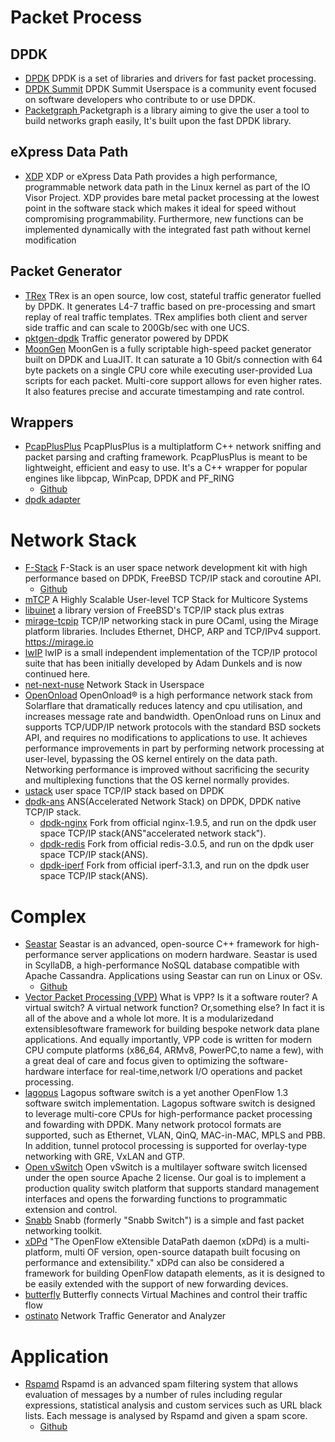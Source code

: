 # Packet Process

## DPDK
* [DPDK](http://dpdk.org/) DPDK is a set of libraries and drivers for fast packet processing.
* [DPDK Summit](https://dpdksummit.com/) DPDK Summit Userspace is a community event focused on software developers who contribute to or use DPDK.
* [Packetgraph ](https://github.com/outscale/packetgraph)  Packetgraph is a library aiming to give the user a tool to build networks graph easily, It's built upon the fast DPDK library.

## eXpress Data Path
* [XDP](https://www.iovisor.org/technology/xdp)  XDP or eXpress Data Path provides a high performance, programmable network data path in the Linux kernel as part of the IO Visor Project. XDP provides bare metal packet processing at the lowest point in the software stack which makes it ideal for speed without compromising programmability. Furthermore, new functions can be implemented dynamically with the integrated fast path without kernel modification

## Packet Generator

* [TRex](https://trex-tgn.cisco.com/)  TRex is an open source, low cost, stateful traffic generator fuelled by DPDK. It generates L4-7 traffic based on pre-processing and smart replay of real traffic templates. TRex amplifies both client and server side traffic and can scale to 200Gb/sec with one UCS.
* [pktgen-dpdk](http://dpdk.org/browse/apps/pktgen-dpdk)  Traffic generator powered by DPDK
* [MoonGen](https://github.com/emmericp/MoonGen) MoonGen is a fully scriptable high-speed packet generator built on DPDK and LuaJIT. It can saturate a 10 Gbit/s connection with 64 byte packets on a single CPU core while executing user-provided Lua scripts for each packet. Multi-core support allows for even higher rates. It also features precise and accurate timestamping and rate control.

## Wrappers
* [PcapPlusPlus](http://seladb.github.io/PcapPlusPlus-Doc/index.html)  PcapPlusPlus is a multiplatform C++ network sniffing and packet parsing and crafting framework. PcapPlusPlus is meant to be lightweight, efficient and easy to use. It's a C++ wrapper for popular engines like libpcap, WinPcap, DPDK and PF_RING
  * [Github](https://github.com/seladb/PcapPlusPlus)
* [dpdk adapter](https://github.com/PLVision/dpdkadapter)

# Network Stack

* [F-Stack](http://www.f-stack.org/)  F-Stack is an user space network development kit with high performance based on DPDK, FreeBSD TCP/IP stack and coroutine API. 
  * [Github](https://github.com/F-Stack/f-stack)
* [mTCP](https://github.com/eunyoung14/mtcp)  A Highly Scalable User-level TCP Stack for Multicore Systems
* [libuinet](https://github.com/pkelsey/libuinet)  a library version of FreeBSD's TCP/IP stack plus extras
* [mirage-tcpip](https://github.com/mirage/mirage-tcpip)  TCP/IP networking stack in pure OCaml, using the Mirage platform libraries. Includes Ethernet, DHCP, ARP and TCP/IPv4 support. https://mirage.io
* [lwIP](http://savannah.nongnu.org/projects/lwip/)  lwIP is a small independent implementation of the TCP/IP protocol suite that has been initially developed by Adam Dunkels and is now continued here. 
* [net-next-nuse](https://github.com/libos-nuse/net-next-nuse)  Network Stack in Userspace
* [OpenOnload](http://www.openonload.org/) OpenOnload® is a high performance network stack from Solarflare that dramatically reduces latency and cpu utilisation, and increases message rate and bandwidth. OpenOnload runs on Linux and supports TCP/UDP/IP network protocols with the standard BSD sockets API, and requires no modifications to applications to use. It achieves performance improvements in part by performing network processing at user-level, bypassing the OS kernel entirely on the data path. Networking performance is improved without sacrificing the security and multiplexing functions that the OS kernel normally provides.
* [ustack](https://github.com/jiakai1000/ustack)  user space TCP/IP stack based on DPDK
* [dpdk-ans](https://github.com/ansyun/dpdk-ans)  ANS(Accelerated Network Stack) on DPDK, DPDK native TCP/IP stack.
  * [dpdk-nginx](https://github.com/ansyun/dpdk-nginx)  Fork from official nginx-1.9.5, and run on the dpdk user space TCP/IP stack(ANS"accelerated network stack").
  * [dpdk-redis](https://github.com/ansyun/dpdk-redis)  Fork from official redis-3.0.5, and run on the dpdk user space TCP/IP stack(ANS).
  * [dpdk-iperf](https://github.com/ansyun/dpdk-iperf) Fork from official iperf-3.1.3, and run on the dpdk user space TCP/IP stack(ANS).


# Complex

* [Seastar](http://www.seastar-project.org/)  Seastar is an advanced, open-source C++ framework for high-performance server applications on modern hardware. Seastar is used in ScyllaDB, a high-performance NoSQL database compatible with Apache Cassandra. Applications using Seastar can run on Linux or OSv.
  * [Github](https://github.com/scylladb/seastar)
* [Vector Packet Processing (VPP)](https://fd.io)  What is VPP? Is it a software router? A virtual switch? A virtual network function? Or,something else? In fact it is all of the above and a whole lot more. It is a modularizedand extensiblesoftware framework for building bespoke network data plane applications. And equally importantly, VPP code is written for modern CPU compute platforms (x86_64, ARMv8, PowerPC,to name a few), with a great deal of care and focus given to optimizing the software-hardware interface for real-time,network I/O operations and packet processing.
* [lagopus](https://github.com/lagopus/lagopus)  Lagopus software switch is a yet another OpenFlow 1.3 software switch implementation. Lagopus software switch is designed to leverage multi-core CPUs for high-performance packet processing and fowarding with DPDK. Many network protocol formats are supported, such as Ethernet, VLAN, QinQ, MAC-in-MAC, MPLS and PBB. In addition, tunnel protocol processing is supported for overlay-type networking with GRE, VxLAN and GTP.
* [Open vSwitch](https://github.com/openvswitch/ovs)  Open vSwitch is a multilayer software switch licensed under the open source Apache 2 license. Our goal is to implement a production quality switch platform that supports standard management interfaces and opens the forwarding functions to programmatic extension and control.
* [Snabb](https://github.com/snabbco/snabb)  Snabb (formerly "Snabb Switch") is a simple and fast packet networking toolkit.
* [xDPd](https://github.com/bisdn/xdpd)  "The OpenFlow eXtensible DataPath daemon (xDPd) is a multi-platform, multi OF version, open-source datapath built focusing on performance and extensibility."  xDPd can also be considered a framework for building OpenFlow datapath elements, as it is designed to be easily extended with the support of new forwarding devices.
* [butterfly](https://github.com/outscale/butterfly)  Butterfly connects Virtual Machines and control their traffic flow
* [ostinato](http://ostinato.org/)  Network Traffic Generator and Analyzer

# Application

* [Rspamd](https://rspamd.com/)  Rspamd is an advanced spam filtering system that allows evaluation of messages by a number of rules including regular expressions, statistical analysis and custom services such as URL black lists. Each message is analysed by Rspamd and given a spam score.
  * [Github](https://github.com/vstakhov/rspamd)





